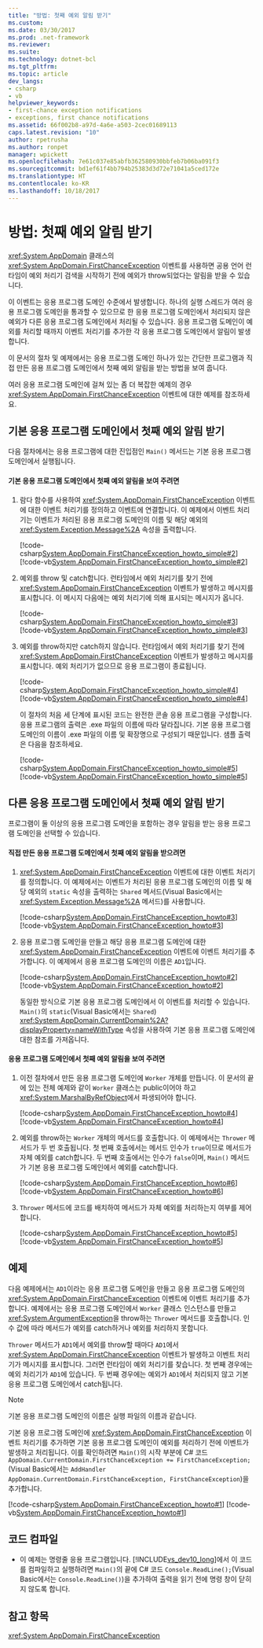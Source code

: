 ```yaml
---
title: "방법: 첫째 예외 알림 받기"
ms.custom: 
ms.date: 03/30/2017
ms.prod: .net-framework
ms.reviewer: 
ms.suite: 
ms.technology: dotnet-bcl
ms.tgt_pltfrm: 
ms.topic: article
dev_langs:
- csharp
- vb
helpviewer_keywords:
- first-chance exception notifications
- exceptions, first chance notifications
ms.assetid: 66f002b8-a97d-4a6e-a503-2cec01689113
caps.latest.revision: "10"
author: rpetrusha
ms.author: ronpet
manager: wpickett
ms.openlocfilehash: 7e61c037e85abfb362580930bbfeb7b06ba091f3
ms.sourcegitcommit: bd1ef61f4bb794b25383d3d72e71041a5ced172e
ms.translationtype: HT
ms.contentlocale: ko-KR
ms.lasthandoff: 10/18/2017
---
```

# <a name="how-to-receive-first-chance-exception-notifications"></a>방법: 첫째 예외 알림 받기
<xref:System.AppDomain> 클래스의 <xref:System.AppDomain.FirstChanceException> 이벤트를 사용하면 공용 언어 런타임이 예외 처리기 검색을 시작하기 전에 예외가 throw되었다는 알림을 받을 수 있습니다.  
  
 이 이벤트는 응용 프로그램 도메인 수준에서 발생합니다. 하나의 실행 스레드가 여러 응용 프로그램 도메인을 통과할 수 있으므로 한 응용 프로그램 도메인에서 처리되지 않은 예외가 다른 응용 프로그램 도메인에서 처리될 수 있습니다. 응용 프로그램 도메인이 예외를 처리할 때까지 이벤트 처리기를 추가한 각 응용 프로그램 도메인에서 알림이 발생합니다.  
  
 이 문서의 절차 및 예제에서는 응용 프로그램 도메인 하나가 있는 간단한 프로그램과 직접 만든 응용 프로그램 도메인에서 첫째 예외 알림을 받는 방법을 보여 줍니다.  
  
 여러 응용 프로그램 도메인에 걸쳐 있는 좀 더 복잡한 예제의 경우 <xref:System.AppDomain.FirstChanceException> 이벤트에 대한 예제를 참조하세요.  
  
## <a name="receiving-first-chance-exception-notifications-in-the-default-application-domain"></a>기본 응용 프로그램 도메인에서 첫째 예외 알림 받기  
 다음 절차에서는 응용 프로그램에 대한 진입점인 `Main()` 메서드는 기본 응용 프로그램 도메인에서 실행됩니다.  
  
#### <a name="to-demonstrate-first-chance-exception-notifications-in-the-default-application-domain"></a>기본 응용 프로그램 도메인에서 첫째 예외 알림을 보여 주려면  
  
1.  람다 함수를 사용하여 <xref:System.AppDomain.FirstChanceException> 이벤트에 대한 이벤트 처리기를 정의하고 이벤트에 연결합니다. 이 예제에서 이벤트 처리기는 이벤트가 처리된 응용 프로그램 도메인의 이름 및 해당 예외의 <xref:System.Exception.Message%2A> 속성을 출력합니다.  
  
     [!code-csharp[System.AppDomain.FirstChanceException_howto_simple#2](../../../samples/snippets/csharp/VS_Snippets_CLR_System/system.appdomain.firstchanceexception_howto_simple/cs/example.cs#2)]
     [!code-vb[System.AppDomain.FirstChanceException_howto_simple#2](../../../samples/snippets/visualbasic/VS_Snippets_CLR_System/system.appdomain.firstchanceexception_howto_simple/vb/example.vb#2)]  
  
2.  예외를 throw 및 catch합니다. 런타임에서 예외 처리기를 찾기 전에 <xref:System.AppDomain.FirstChanceException> 이벤트가 발생하고 메시지를 표시합니다. 이 메시지 다음에는 예외 처리기에 의해 표시되는 메시지가 옵니다.  
  
     [!code-csharp[System.AppDomain.FirstChanceException_howto_simple#3](../../../samples/snippets/csharp/VS_Snippets_CLR_System/system.appdomain.firstchanceexception_howto_simple/cs/example.cs#3)]
     [!code-vb[System.AppDomain.FirstChanceException_howto_simple#3](../../../samples/snippets/visualbasic/VS_Snippets_CLR_System/system.appdomain.firstchanceexception_howto_simple/vb/example.vb#3)]  
  
3.  예외를 throw하지만 catch하지 않습니다. 런타임에서 예외 처리기를 찾기 전에 <xref:System.AppDomain.FirstChanceException> 이벤트가 발생하고 메시지를 표시합니다. 예외 처리기가 없으므로 응용 프로그램이 종료됩니다.  
  
     [!code-csharp[System.AppDomain.FirstChanceException_howto_simple#4](../../../samples/snippets/csharp/VS_Snippets_CLR_System/system.appdomain.firstchanceexception_howto_simple/cs/example.cs#4)]
     [!code-vb[System.AppDomain.FirstChanceException_howto_simple#4](../../../samples/snippets/visualbasic/VS_Snippets_CLR_System/system.appdomain.firstchanceexception_howto_simple/vb/example.vb#4)]  
  
     이 절차의 처음 세 단계에 표시된 코드는 완전한 콘솔 응용 프로그램을 구성합니다. 응용 프로그램의 출력은 .exe 파일의 이름에 따라 달라집니다. 기본 응용 프로그램 도메인의 이름이 .exe 파일의 이름 및 확장명으로 구성되기 때문입니다. 샘플 출력은 다음을 참조하세요.  
  
     [!code-csharp[System.AppDomain.FirstChanceException_howto_simple#5](../../../samples/snippets/csharp/VS_Snippets_CLR_System/system.appdomain.firstchanceexception_howto_simple/cs/example.cs#5)]
     [!code-vb[System.AppDomain.FirstChanceException_howto_simple#5](../../../samples/snippets/visualbasic/VS_Snippets_CLR_System/system.appdomain.firstchanceexception_howto_simple/vb/example.vb#5)]  
  
## <a name="receiving-first-chance-exception-notifications-in-another-application-domain"></a>다른 응용 프로그램 도메인에서 첫째 예외 알림 받기  
 프로그램이 둘 이상의 응용 프로그램 도메인을 포함하는 경우 알림을 받는 응용 프로그램 도메인을 선택할 수 있습니다.  
  
#### <a name="to-receive-first-chance-exception-notifications-in-an-application-domain-that-you-create"></a>직접 만든 응용 프로그램 도메인에서 첫째 예외 알림을 받으려면  
  
1.  <xref:System.AppDomain.FirstChanceException> 이벤트에 대한 이벤트 처리기를 정의합니다. 이 예제에서는 이벤트가 처리된 응용 프로그램 도메인의 이름 및 해당 예외의 `static` 속성을 출력하는 `Shared` 메서드(Visual Basic에서는 <xref:System.Exception.Message%2A> 메서드)를 사용합니다.  
  
     [!code-csharp[System.AppDomain.FirstChanceException_howto#3](../../../samples/snippets/csharp/VS_Snippets_CLR_System/system.appdomain.firstchanceexception_howto/cs/example.cs#3)]
     [!code-vb[System.AppDomain.FirstChanceException_howto#3](../../../samples/snippets/visualbasic/VS_Snippets_CLR_System/system.appdomain.firstchanceexception_howto/vb/example.vb#3)]  
  
2.  응용 프로그램 도메인을 만들고 해당 응용 프로그램 도메인에 대한 <xref:System.AppDomain.FirstChanceException> 이벤트에 이벤트 처리기를 추가합니다. 이 예제에서 응용 프로그램 도메인의 이름은 `AD1`입니다.  
  
     [!code-csharp[System.AppDomain.FirstChanceException_howto#2](../../../samples/snippets/csharp/VS_Snippets_CLR_System/system.appdomain.firstchanceexception_howto/cs/example.cs#2)]
     [!code-vb[System.AppDomain.FirstChanceException_howto#2](../../../samples/snippets/visualbasic/VS_Snippets_CLR_System/system.appdomain.firstchanceexception_howto/vb/example.vb#2)]  
  
     동일한 방식으로 기본 응용 프로그램 도메인에서 이 이벤트를 처리할 수 있습니다. `Main()`의 `static`(Visual Basic에서는 `Shared`) <xref:System.AppDomain.CurrentDomain%2A?displayProperty=nameWithType> 속성을 사용하여 기본 응용 프로그램 도메인에 대한 참조를 가져옵니다.  
  
#### <a name="to-demonstrate-first-chance-exception-notifications-in-the-application-domain"></a>응용 프로그램 도메인에서 첫째 예외 알림을 보여 주려면  
  
1.  이전 절차에서 만든 응용 프로그램 도메인에 `Worker` 개체를 만듭니다. 이 문서의 끝에 있는 전체 예제와 같이 `Worker` 클래스는 public이어야 하고 <xref:System.MarshalByRefObject>에서 파생되어야 합니다.  
  
     [!code-csharp[System.AppDomain.FirstChanceException_howto#4](../../../samples/snippets/csharp/VS_Snippets_CLR_System/system.appdomain.firstchanceexception_howto/cs/example.cs#4)]
     [!code-vb[System.AppDomain.FirstChanceException_howto#4](../../../samples/snippets/visualbasic/VS_Snippets_CLR_System/system.appdomain.firstchanceexception_howto/vb/example.vb#4)]  
  
2.  예외를 throw하는 `Worker` 개체의 메서드를 호출합니다. 이 예제에서는 `Thrower` 메서드가 두 번 호출됩니다. 첫 번째 호출에서는 메서드 인수가 `true`이므로 메서드가 자체 예외를 catch합니다. 두 번째 호출에서는 인수가 `false`이며, `Main()` 메서드가 기본 응용 프로그램 도메인에서 예외를 catch합니다.  
  
     [!code-csharp[System.AppDomain.FirstChanceException_howto#6](../../../samples/snippets/csharp/VS_Snippets_CLR_System/system.appdomain.firstchanceexception_howto/cs/example.cs#6)]
     [!code-vb[System.AppDomain.FirstChanceException_howto#6](../../../samples/snippets/visualbasic/VS_Snippets_CLR_System/system.appdomain.firstchanceexception_howto/vb/example.vb#6)]  
  
3.  `Thrower` 메서드에 코드를 배치하여 메서드가 자체 예외를 처리하는지 여부를 제어합니다.  
  
     [!code-csharp[System.AppDomain.FirstChanceException_howto#5](../../../samples/snippets/csharp/VS_Snippets_CLR_System/system.appdomain.firstchanceexception_howto/cs/example.cs#5)]
     [!code-vb[System.AppDomain.FirstChanceException_howto#5](../../../samples/snippets/visualbasic/VS_Snippets_CLR_System/system.appdomain.firstchanceexception_howto/vb/example.vb#5)]  
  
## <a name="example"></a>예제  
 다음 예제에서는 `AD1`이라는 응용 프로그램 도메인을 만들고 응용 프로그램 도메인의 <xref:System.AppDomain.FirstChanceException> 이벤트에 이벤트 처리기를 추가합니다. 예제에서는 응용 프로그램 도메인에서 `Worker` 클래스 인스턴스를 만들고 <xref:System.ArgumentException>을 throw하는 `Thrower` 메서드를 호출합니다. 인수 값에 따라 메서드가 예외를 catch하거나 예외를 처리하지 못합니다.  
  
 `Thrower` 메서드가 `AD1`에서 예외를 throw할 때마다 `AD1`에서 <xref:System.AppDomain.FirstChanceException> 이벤트가 발생하고 이벤트 처리기가 메시지를 표시합니다. 그러면 런타임이 예외 처리기를 찾습니다. 첫 번째 경우에는 예외 처리기가 `AD1`에 있습니다. 두 번째 경우에는 예외가 `AD1`에서 처리되지 않고 기본 응용 프로그램 도메인에서 catch됩니다.  
  
> [!NOTE]
>  기본 응용 프로그램 도메인의 이름은 실행 파일의 이름과 같습니다.  
  
 기본 응용 프로그램 도메인에 <xref:System.AppDomain.FirstChanceException> 이벤트 처리기를 추가하면 기본 응용 프로그램 도메인이 예외를 처리하기 전에 이벤트가 발생하고 처리됩니다. 이를 확인하려면 `Main()`의 시작 부분에 C# 코드 `AppDomain.CurrentDomain.FirstChanceException += FirstChanceException;`(Visual Basic에서는 `AddHandler AppDomain.CurrentDomain.FirstChanceException, FirstChanceException`)을 추가합니다.  
  
 [!code-csharp[System.AppDomain.FirstChanceException_howto#1](../../../samples/snippets/csharp/VS_Snippets_CLR_System/system.appdomain.firstchanceexception_howto/cs/example.cs#1)]
 [!code-vb[System.AppDomain.FirstChanceException_howto#1](../../../samples/snippets/visualbasic/VS_Snippets_CLR_System/system.appdomain.firstchanceexception_howto/vb/example.vb#1)]  
  
## <a name="compiling-the-code"></a>코드 컴파일  
  
-   이 예제는 명령줄 응용 프로그램입니다. [!INCLUDE[vs_dev10_long](../../../includes/vs-dev10-long-md.md)]에서 이 코드를 컴파일하고 실행하려면 `Main()`의 끝에 C# 코드 `Console.ReadLine();`(Visual Basic에서는 `Console.ReadLine()`)을 추가하여 출력을 읽기 전에 명령 창이 닫히지 않도록 합니다.  
  
## <a name="see-also"></a>참고 항목  
 <xref:System.AppDomain.FirstChanceException>
